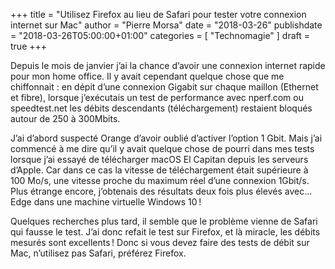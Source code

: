 +++
title       = "Utilisez Firefox au lieu de Safari pour tester votre connexion internet sur Mac"
author      = "Pierre Morsa"
date        = "2018-03-26"
publishdate = "2018-03-26T05:00:00+01:00" 
categories  = [ "Technomagie" ]
draft       = true
+++

Depuis le mois de janvier j’ai la chance d’avoir une connexion internet rapide pour mon home office. Il y avait cependant quelque chose que me chiffonnait : en dépit d’une connexion Gigabit sur chaque maillon (Ethernet et fibre), lorsque j’exécutais un test de performance avec nperf.com ou speedtest.net les débits descendants (téléchargement) restaient bloqués autour de 250 à 300Mbits. 

J’ai d’abord suspecté Orange d’avoir oublié d’activer l’option 1 Gbit. Mais j’ai commencé à me dire qu’il y avait quelque chose de pourri dans mes tests lorsque j’ai essayé de télécharger macOS El Capitan depuis les serveurs d’Apple. Car dans ce cas la vitesse de téléchargement était supérieure à 100 Mo/s, une vitesse proche du maximum réel d’une connexion 1Gbit/s. Plus étrange encore, j’obtenais des résultats deux fois plus élevés avec... Edge dans une machine virtuelle Windows 10 !

Quelques recherches plus tard, il semble que le problème vienne de Safari qui fausse le test. J’ai donc refait le test sur Firefox, et là miracle, les débits mesurés sont excellents ! Donc si vous devez faire des tests de débit sur Mac, n’utilisez pas Safari, préférez Firefox.